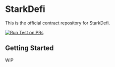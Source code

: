 # StarkDefi

This is the official contract repository for StarkDefi.

[![Run Test on PRs](https://github.com/Starkdefi/StarkDefi/actions/workflows/unit-test.yaml/badge.svg)](https://github.com/Starkdefi/StarkDefi/actions/workflows/unit-test.yaml)

## Getting Started

WIP
